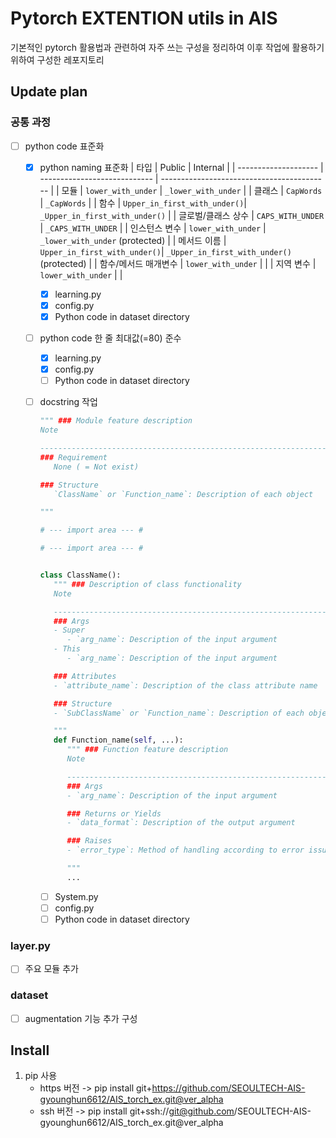 # Pytorch EXTENTION utils in AIS

기본적인 pytorch 활용법과 관련하여 자주 쓰는 구성을 정리하여 이후 작업에 활용하기 위하여 구성한 레포지토리

## Update plan

### 공통 과정
- [ ] python code 표준화
   - [x] python naming 표준화
      | 타입                 | Public                       | Internal                                   |
      | -------------------- | ---------------------------- | ------------------------------------------ |
      | 모듈                 | `lower_with_under`           | `_lower_with_under`                        |
      | 클래스               | `CapWords`                   | `_CapWords`                                |
      | 함수                 | `Upper_in_first_with_under()`| `_Upper_in_first_with_under()`             |
      | 글로벌/클래스 상수   | `CAPS_WITH_UNDER`            | `_CAPS_WITH_UNDER`                         |
      | 인스턴스 변수        | `lower_with_under`           | `_lower_with_under` (protected)            |
      | 메서드 이름          | `Upper_in_first_with_under()`| `_Upper_in_first_with_under()` (protected) |
      | 함수/메서드 매개변수 | `lower_with_under`           |                                            |
      | 지역 변수            | `lower_with_under`           |                                            |
      
      - [x] learning.py
      - [x] config.py
      - [x] Python code in dataset directory
  
   - [ ] python code 한 줄 최대값(=80) 준수
      - [x] learning.py
      - [x] config.py
      - [ ] Python code in dataset directory

   - [ ] docstring 작업
      ```python
      """ ### Module feature description
      Note

      ------------------------------------------------------------------------
      ### Requirement
         None ( = Not exist)

      ### Structure
         `ClassName` or `Function_name`: Description of each object

      """

      # --- import area --- #

      # --- import area --- #


      class ClassName():
         """ ### Description of class functionality
         Note

         ---------------------------------------------------------------------
         ### Args
         - Super
            - `arg_name`: Description of the input argument
         - This
            - `arg_name`: Description of the input argument

         ### Attributes
         - `attribute_name`: Description of the class attribute name

         ### Structure
         - `SubClassName` or `Function_name`: Description of each object

         """
         def Function_name(self, ...):
            """ ### Function feature description
            Note

            ------------------------------------------------------------------
            ### Args
            - `arg_name`: Description of the input argument

            ### Returns or Yields
            - `data_format`: Description of the output argument

            ### Raises
            - `error_type`: Method of handling according to error issues

            """
            ...
      ```
      - [ ] System.py
      - [ ] config.py
      - [ ] Python code in dataset directory

### layer.py
- [ ] 주요 모듈 추가

### dataset
- [ ] augmentation 기능 추가 구성

## Install
1. pip 사용
   - https 버전 -> pip install git+https://github.com/SEOULTECH-AIS-gyounghun6612/AIS_torch_ex.git@ver_alpha
   - ssh 버전   -> pip install git+ssh://git@github.com/SEOULTECH-AIS-gyounghun6612/AIS_torch_ex.git@ver_alpha

